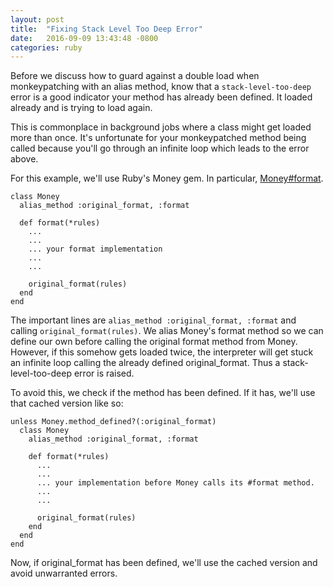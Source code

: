 ```yaml
---
layout: post
title:  "Fixing Stack Level Too Deep Error"
date:   2016-09-09 13:43:48 -0800
categories: ruby
---
```


Before we discuss how to guard against a double load when monkeypatching with an alias method, know that a `stack-level-too-deep` error is a good indicator your method has already been defined. It loaded already and is trying to load again.

This is commonplace in background jobs where a class might get loaded more than once. It's unfortunate for your monkeypatched method being called because you'll go through an infinite loop which leads to the error above.

For this example, we'll use Ruby's Money gem. In particular, [Money#format](https://github.com/RubyMoney/money/blob/39b617cca8f02c885cc8246e0aab3e9dc5f90e15/lib/money/currency/heuristics.rb#L92).

```
class Money
  alias_method :original_format, :format

  def format(*rules)
    ...
    ...
    ... your format implementation
    ...
    ...

    original_format(rules)
  end
end
```

The important lines are `alias_method :original_format, :format` and calling `original_format(rules)`. We alias Money's format method so we can define our own before calling the original format method from Money. However, if this somehow gets loaded twice, the interpreter will get stuck an infinite loop calling the already defined original_format. Thus a stack-level-too-deep error is raised.

To avoid this, we check if the method has been defined. If it has, we'll use that cached version like so:


```
unless Money.method_defined?(:original_format)
  class Money
    alias_method :original_format, :format

    def format(*rules)
      ...
      ...
      ... your implementation before Money calls its #format method.
      ...
      ...

      original_format(rules)
    end
  end
end
```

Now, if original_format has been defined, we'll use the cached version and avoid unwarranted errors.
